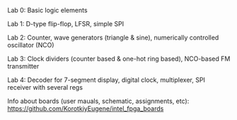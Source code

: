 Lab 0: Basic logic elements

Lab 1: D-type flip-flop, LFSR, simple SPI

Lab 2: Counter, wave generators (triangle & sine), numerically controlled oscillator (NCO)

Lab 3: Clock dividers (counter based & one-hot ring based), NCO-based FM transmitter

Lab 4: Decoder for 7-segment display, digital clock, multiplexer, SPI receiver with several regs

Info about boards (user mauals, schematic, assignments, etc): https://github.com/KorotkiyEugene/intel_fpga_boards
